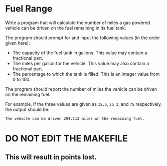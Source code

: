 # Fuel Range

Write a program that will calculate the number of miles a gas powered vehicle can be driven on the fuel remaining in its fuel tank.

The program should prompt for and input the following values (in the order given here):

* The capacity of the fuel tank in gallons. This value may contain a fractional part.
* The miles per gallon for the vehicle. This value may also contain a fractional part.
* The percentage to which the tank is filled. This is an integer value from 0 to 100.

The program should report the number of miles the vehicle can be driven on the remaining fuel.

For example, if the three values are given as `15.5`, `25.3`, and `75` respectively, the output should be:

```
The vehicle can be driven 294.113 miles on the remaining fuel.
```
# DO NOT EDIT THE MAKEFILE
## This will result in points lost.
